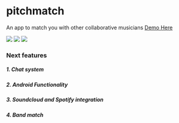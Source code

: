 # pitchmatch
An app to match you with other collaborative musicians
[Demo Here](https://www.youtube.com/watch?v=Y-dD_8vYNWw)

![](https://media.giphy.com/media/vHEQTJdX3cu5y/giphy.gif)
![](https://media.giphy.com/media/v8T523O6VCdG/giphy.gif)
![](https://media.giphy.com/media/kTJbfleb7Ysi4/giphy.gif)

### Next features
##### 1. Chat system
##### 2. Android Functionality
##### 3. Soundcloud and Spotify integration 
##### 4. Band match
